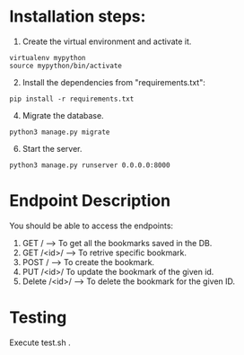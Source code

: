 # Installation steps:
1. Create the virtual environment and activate it.
```
virtualenv mypython
source mypython/bin/activate
```
2. Install the dependencies from "requirements.txt":
```
pip install -r requirements.txt
```
4. Migrate the database.
```
python3 manage.py migrate
```
6. Start the server.
```
python3 manage.py runserver 0.0.0.0:8000
```

# Endpoint Description

You should be able to access the endpoints:

1. GET      /      --> To get all the bookmarks saved in the DB.
2. GET      /\<id\>/  --> To retrive specific bookmark.
3. POST     /  --> To create the bookmark.
4. PUT      /\<id\>/ To update the bookmark of the given id.
4. Delete   /\<id\>/  --> To delete the bookmark for the given ID.

# Testing

Execute test.sh .
